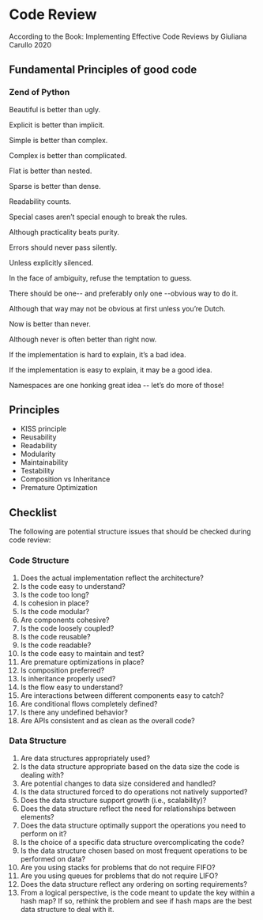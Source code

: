 # Code Review

According to the Book: Implementing Effective Code Reviews by Giuliana Carullo 2020

## Fundamental Principles of good code

### Zend of Python

Beautiful is better than ugly.

Explicit is better than implicit.

Simple is better than complex.

Complex is better than complicated.

Flat is better than nested.

Sparse is better than dense.

Readability counts.

Special cases aren’t special enough to break the rules.

Although practicality beats purity.

Errors should never pass silently.

Unless explicitly silenced.

In the face of ambiguity, refuse the temptation to guess.

There should be one-- and preferably only one --obvious way to do it.

Although that way may not be obvious at first unless you’re Dutch.

Now is better than never.

Although never is often better than right now.

If the implementation is hard to explain, it’s a bad idea.

If the implementation is easy to explain, it may be a good idea.

Namespaces are one honking great idea -- let’s do more of those!

## Principles

- KISS principle
- Reusability
- Readability
- Modularity
- Maintainability
- Testability
- Composition vs Inheritance
- Premature Optimization

## Checklist

The following are potential structure issues that should be checked during code review:

### Code Structure

1. Does the actual implementation reflect the architecture?
2. Is the code easy to understand?
3. Is the code too long?
4. Is cohesion in place?
5. Is the code modular?
6. Are components cohesive?
7. Is the code loosely coupled?
8. Is the code reusable?
9. Is the code readable?
10. Is the code easy to maintain and test?
11. Are premature optimizations in place?
12. Is composition preferred?
13. Is inheritance properly used?
14. Is the flow easy to understand?
15. Are interactions between different components easy to catch?
16. Are conditional flows completely defined?
17. Is there any undefined behavior?
18. Are APIs consistent and as clean as the overall code?

### Data Structure

1. Are data structures appropriately used?
2. Is the data structure appropriate based on the data size the code is dealing with?
3. Are potential changes to data size considered and handled?
4. Is the data structured forced to do operations not natively supported?
5. Does the data structure support growth (i.e., scalability)?
6. Does the data structure reflect the need for relationships between elements?
7. Does the data structure optimally support the operations you need to perform on it?
8. Is the choice of a specific data structure overcomplicating the code?
9. Is the data structure chosen based on most frequent operations to be performed on data?
10. Are you using stacks for problems that do not require FIFO?
11. Are you using queues for problems that do not require LIFO?
12. Does the data structure reflect any ordering on sorting requirements?
13. From a logical perspective, is the code meant to update the key within a hash map? If so, rethink the problem and see if hash maps are the best data structure to deal with it.
